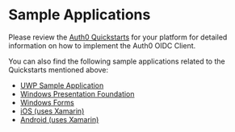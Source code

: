 # Sample Applications

Please review the [Auth0 Quickstarts](https://auth0.com/docs/quickstart/native) for your platform for detailed information on how to implement the Auth0 OIDC Client.

You can also find the following sample applications related to the Quickstarts mentioned above:

* [UWP Sample Application](https://github.com/auth0-samples/auth0-uwp-oidc-samples/tree/master/Quickstart/00-Starter-Seed)
* [Windows Presentation Foundation](https://github.com/auth0-samples/auth0-WinFormsWPF-oidc-samples/tree/master/Quickstart/00-Starter-Seed/WPF)
* [Windows Forms](https://github.com/auth0-samples/auth0-WinFormsWPF-oidc-samples/tree/master/Quickstart/00-Starter-Seed/WinForms)
* [iOS (uses Xamarin)](https://github.com/auth0-samples/auth0-xamarin-oidc-samples/tree/master/Quickstart/01-Login/iOS)
* [Android (uses Xamarin)](https://github.com/auth0-samples/auth0-xamarin-oidc-samples/tree/master/Quickstart/01-Login/Android)

